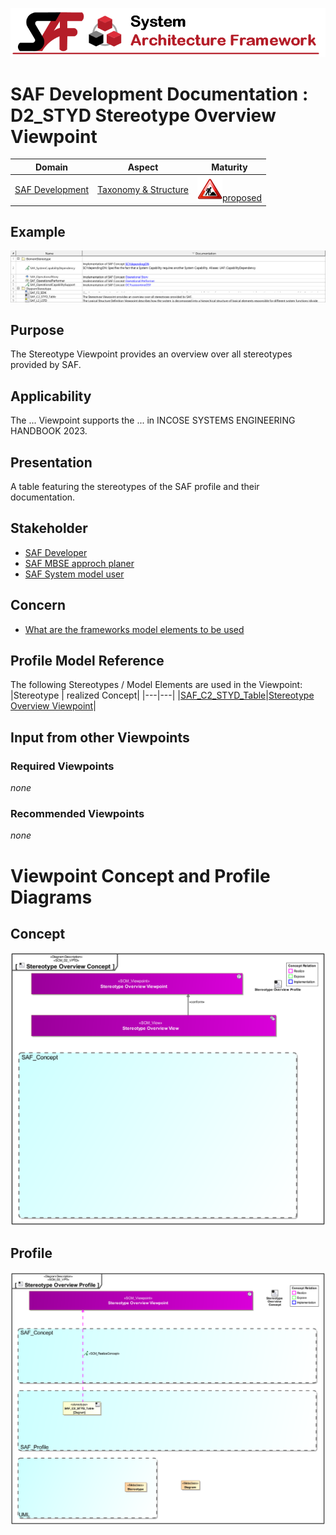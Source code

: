 ![System Architecture Framework](../../diagrams/Banner_SAF.png)
# SAF Development Documentation : **D2_STYD** Stereotype Overview Viewpoint
|**Domain**|**Aspect**|**Maturity**|
| --- | --- | --- |
|[SAF Development](../../domains.md#Domain-SAF-Development)|[Taxonomy & Structure](../../aspects.md#Aspect-Taxonomy-&-Structure)|![Proposed](../../diagrams/Under_construction_icon-red.svg )[proposed](../../using-saf/maturity.md#proposed)|
## Example
![Stereotype-Overview-Viewpoint-primary-example.svg](../../diagrams/vp-examples/Stereotype-Overview-Viewpoint-primary-example.svg)
## Purpose
The Stereotype Viewpoint provides an overview over all stereotypes provided by SAF.
## Applicability
The ... Viewpoint supports the ...  in INCOSE SYSTEMS ENGINEERING HANDBOOK 2023.
## Presentation
A table featuring the stereotypes of the SAF profile and their documentation.

## Stakeholder
* [SAF Developer](../../stakeholders.md#SAF-Developer)
* [SAF MBSE approch planer](../../stakeholders.md#SAF-MBSE-approch-planer)
* [SAF System model user](../../stakeholders.md#SAF-System-model-user)
## Concern
* [What are the frameworks model elements to be used](../../concerns.md#_2024x_26f0132_1719746308347_570628_39136)
## Profile Model Reference
The following Stereotypes / Model Elements are used in the Viewpoint:
|Stereotype | realized Concept|
|---|---|
|[SAF_C2_STYD_Table](../../stereotypes.md#saf_c2_styd_table)|[Stereotype Overview Viewpoint](../concept/concepts.md#Stereotype-Overview-Viewpoint)|
## Input from other Viewpoints
### Required Viewpoints
*none*
### Recommended Viewpoints
*none*
# Viewpoint Concept and Profile Diagrams
## Concept
![Stereotype Overview Concept](diagrams/Stereotype-Overview-Concept.svg)
## Profile
![Stereotype Overview Profile](diagrams/Stereotype-Overview-Profile.svg)
